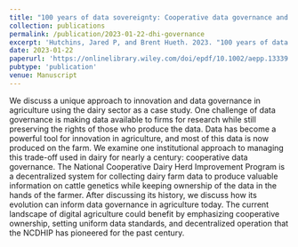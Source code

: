 ```yaml
---
title: "100 years of data sovereignty: Cooperative data governance and innovation in US dairy"
collection: publications
permalink: /publication/2023-01-22-dhi-governance
excerpt: 'Hutchins, Jared P, and Brent Hueth. 2023. "100 years of data sovereignty: Cooperative data governance and innovation in US dairy." _Applied Economics Perspectives and Policy_ 1–-26 https://doi.org/10.1002/aepp.13339'
date: 2023-01-22
paperurl: 'https://onlinelibrary.wiley.com/doi/epdf/10.1002/aepp.13339'
pubtype: 'publication'
venue: Manuscript
---
```


We discuss a unique approach to innovation and data governance in agriculture using the dairy sector as a case study. One challenge of data governance is making data available to firms for research while still preserving the rights of those who produce the data. Data has become a powerful tool for innovation in agriculture, and most of this data is now produced on the farm. We examine one institutional approach to managing this trade-off used in dairy for nearly a century: cooperative data governance. The National Cooperative Dairy Herd Improvement Program is a decentralized system for collecting dairy farm data to produce valuable information on cattle genetics while keeping ownership of the data in the hands of the farmer. After discussing its history, we discuss how its evolution can inform data governance in agriculture today. The current landscape of digital agriculture could benefit by emphasizing cooperative ownership, setting uniform data standards, and decentralized operation that the NCDHIP has pioneered for the past century.
